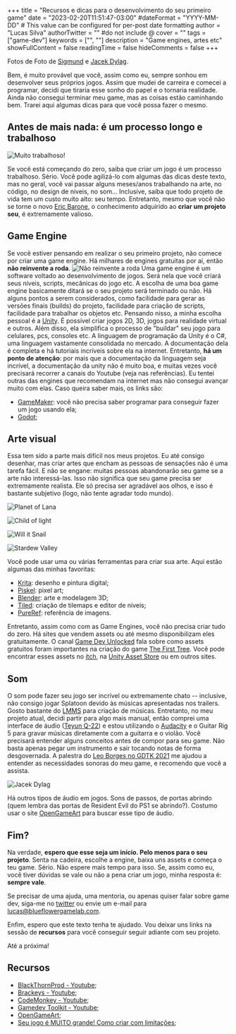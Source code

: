 +++
title = "Recursos e dicas para o desenvolvimento do seu primeiro game"
date = "2023-02-20T11:51:47-03:00"
#dateFormat = "YYYY-MM-DD" # This value can be configured for per-post date formatting
author = "Lucas Silva"
authorTwitter = "" #do not include @
cover = ""
tags = ["game-dev"]
keywords = ["", ""]
description = "Game engines, artes etc"
showFullContent = false
readingTime = false
hideComments = false
+++

Fotos de Foto de [Sigmund](https://unsplash.com/es/@sigmund?utm_source=unsplash&utm_medium=referral&utm_content=creditCopyText) e [Jacek Dylag](https://unsplash.com/@dylu?utm_source=unsplash&utm_medium=referral&utm_content=creditCopyText).

Bem, é muito provável que você, assim como eu, sempre sonhou em desenvolver seus próprios jogos. Assim que mudei de carreira e comecei a programar, decidi que tiraria esse sonho do papel e o tornaria realidade. Ainda não consegui terminar meu game, mas as coisas estão caminhando bem. Trarei aqui algumas dicas para que você possa fazer o mesmo.

## Antes de mais nada: é um processo longo e trabalhoso

![Muito trabalhoso!](https://media.giphy.com/media/JWybLzXs7Hn0JKhSji/giphy.gif "Muito trabalhoso!")

Se você está começando do zero, saiba que criar um jogo é um processo trabalhoso. Sério. Você pode agilizá-lo com algumas das dicas deste texto, mas no geral, você vai passar alguns meses/anos trabalhando na arte, no código, no design de níveis, no som...
Inclusive, saiba que todo projeto de vida tem um custo muito alto: seu tempo. Entretanto, mesmo que você não se torne o novo [Eric Barone](https://pt.wikipedia.org/wiki/Eric_Barone), o conhecimento adquirido ao **criar um projeto seu**, é extremamente valioso.

## Game Engine
Se você estiver pensando em realizar o seu primeiro projeto, não comece por criar uma game engine. Há milhares de engines gratuitas por aí, então **não reinvente a roda**.
![Não reinvente a roda](https://media.giphy.com/media/3o6gE9BYreSsQyOD9C/giphy.gif "Não reinvente a roda")
Uma game engine é um software voltado ao desenvolvimento de jogos. Será nela que você criará seus níveis, scripts, mecânicas do jogo etc. A escolha de uma boa game engine basicamente ditará se o seu projeto será terminado ou não.
Há alguns pontos a serem considerados, como facilidade para gerar as versões finais (builds) do projeto, facilidade para criação de scripts, facilidade para trabalhar os objetos etc.
Pensando nisso, a minha escolha pessoal é a [Unity](https://unity.com/pt). É possível criar jogos 2D, 3D, jogos para realidade virtual e outros. Além disso, ela simplifica o processo de "buildar" seu jogo para celulares, pcs, consoles etc.
A linguagem de programação da Unity é o C#, uma linguagem vastamente consolidada no mercado. A documentação dela é completa e há tutoriais incríveis sobre ela na internet. Entretanto, **há um ponto de atenção**: por mais que a documentação da linguagem seja incrível, a documentação da unity não é muito boa, e muitas vezes você precisará recorrer a canais do Youtube (veja nas referências).
Eu tentei outras das engines que recomendam na internet mas não consegui avançar muito com elas. Caso queira saber mais, os links são:
* [GameMaker](https://gamemaker.io/pt-BR/download): você não precisa saber programar para conseguir fazer um jogo usando ela;
* [Godot](https://godotengine.org/);

## Arte visual
Essa tem sido a parte mais difícil nos meus projetos. Eu até consigo desenhar, mas criar artes que encham as pessoas de sensações não é uma tarefa fácil. E não se engane: muitas pessoas abandonarão seu game se a arte não interessá-las. 
Isso não significa que seu game precisa ser extremamente realista. Ele só precisa ser agradável aos olhos, e isso é bastante subjetivo (logo, não tente agradar todo mundo).

![Planet of Lana](https://dev-to-uploads.s3.amazonaws.com/uploads/articles/jhqos981uvtyvbw997i6.png "Planet of Lana")

![Child of light](https://dev-to-uploads.s3.amazonaws.com/uploads/articles/rre2f17oof9013frf2bc.png "Child of light")


![Will it Snail](https://dev-to-uploads.s3.amazonaws.com/uploads/articles/evu1qasdw2z1raqgtzhx.png "Will it Snail")


![Stardew Valley](https://dev-to-uploads.s3.amazonaws.com/uploads/articles/csnqjps8jbeunnhun0bf.png "Stardew Valley")

Você pode usar uma ou várias ferramentas para criar sua arte. Aqui estão algumas das minhas favoritas:
* [Krita](https://krita.org/): desenho e pintura digital;
* [Piskel](https://www.piskelapp.com/): pixel art;
* [Blender](https://www.blender.org/): arte e modelagem 3D;
* [Tiled](https://www.mapeditor.org/): criação de tilemaps e editor de níveis;
* [PureRef](https://www.pureref.com/): referência de imagens.

Entretanto, assim como com as Game Engines, você não precisa criar tudo do zero. Há sites que vendem assets ou até mesmo disponibilizam eles gratuitamente. O canal [Game Dev Unlocked](https://www.youtube.com/@DavidWehleGames) fala sobre como assets gratuitos foram importantes na criação do game [The First Tree](https://store.steampowered.com/app/555150/The_First_Tree/). Você pode encontrar esses assets no [itch](https://itch.io/game-assets), na [Unity Asset Store](https://assetstore.unity.com/) ou em outros sites.

## Som
O som pode fazer seu jogo ser incrível ou extremamente chato 
 -- inclusive, não consigo jogar Splatoon devido às músicas apresentadas nos trailers. 
Gosto bastante do [LMMS](https://lmms.io/download#windows) para criação de músicas. Entretanto, no meu projeto atual, decidi partir para algo mais manual, então comprei uma interface de áudio ([Teyun Q-22](https://pt.aliexpress.com/item/1005003093878428.html)) e estou utilizando o [Audacity](https://www.audacityteam.org/download/) e o Guitar Rig 5 para gravar músicas diretamente com a guitarra e o violão.
Você precisará entender alguns conceitos antes de compor para seu game. Não basta apenas pegar um instrumento e sair tocando notas de forma desgovernada. A palestra do [Leo Borges no GDTK 2021](https://www.youtube.com/watch?v=ELQoHDrv2hg) me ajudou a entender as necessidades sonoras do meu game, e recomendo que você a assista.

![Jacek Dylag](https://dev-to-uploads.s3.amazonaws.com/uploads/articles/4st7kmeh6q5ndjwpmwb1.png "Jacek Dylag")

Há outros tipos de áudio em jogos. Sons de passos, de portas abrindo (quem lembra das portas de Resident Evil do PS1 se abrindo?). Costumo usar o site [OpenGameArt](https://opengameart.org/) para buscar esse tipo de áudio.

## Fim?
Na verdade, **espero que esse seja um início. Pelo menos para o seu projeto**. Senta na cadeira, escolhe a engine, baixa uns assets e começa o teu game. Sério. Não espere mais tempo para isso. 
Se, assim como eu, você tiver dúvidas se vale ou não a pena criar um jogo, minha resposta é: **sempre vale**.

Se precisar de uma ajuda, uma mentoria, ou apenas quiser falar sobre game dev, siga-me no [twitter](https://twitter.com/cephalopodluke) ou envie um e-mail para lucas@blueflowergamelab.com.

Enfim, espero que este texto tenha te ajudado. Vou deixar uns links na sessão de **recursos** para você conseguir seguir adiante com seu projeto.

Até a próxima!

## Recursos
* [BlackThornProd - Youtube](https://www.youtube.com/@Blackthornprod);
* [Brackeys - Youtube](https://www.youtube.com/@Brackeys);
* [CodeMonkey - Youtube](https://www.youtube.com/@CodeMonkeyUnity);
* [Gamedev Toolkit - Youtube](https://www.youtube.com/@gamedevtoolkit);
* [OpenGameArt](https://opengameart.org/);
* [Seu jogo é MUITO grande! Como criar com limitações](https://www.youtube.com/watch?v=jqWJsacaEi4);